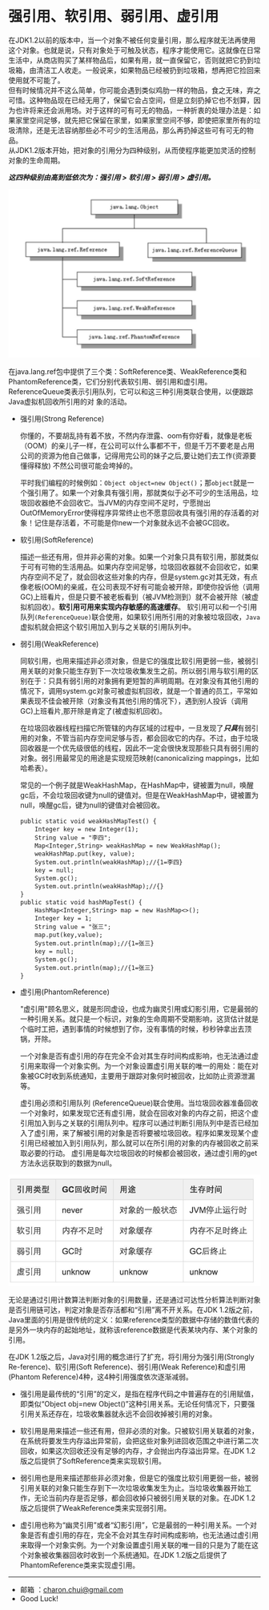 强引用、软引用、弱引用、虚引用
===

在JDK1.2以前的版本中，当一个对象不被任何变量引用，那么程序就无法再使用这个对象。也就是说，只有对象处于可触及状态，程序才能使用它。这就像在日常生活中，从商店购买了某样物品后，如果有用，就一直保留它，否则就把它扔到垃圾箱，由清洁工人收走。一般说来，如果物品已经被扔到垃圾箱，想再把它捡回来使用就不可能了。      
但有时候情况并不这么简单，你可能会遇到类似鸡肋一样的物品，食之无味，弃之可惜。这种物品现在已经无用了，保留它会占空间，但是立刻扔掉它也不划算，因为也许将来还会派用场。对于这样的可有可无的物品，一种折衷的处理办法是：如果家里空间足够，就先把它保留在家里，如果家里空间不够，即使把家里所有的垃圾清除，还是无法容纳那些必不可少的生活用品，那么再扔掉这些可有可无的物品。     
从JDK1.2版本开始，把对象的引用分为四种级别，从而使程序能更加灵活的控制对象的生命周期。

***这四种级别由高到低依次为：强引用 > 软引用 > 弱引用 > 虚引用。***



![](https://raw.githubusercontent.com/CharonChui/Pictures/master/reference_list.jpg)

在java.lang.ref包中提供了三个类：SoftReference类、WeakReference类和PhantomReference类，它们分别代表软引用、弱引用和虚引用。ReferenceQueue类表示引用队列，它可以和这三种引用类联合使用，以便跟踪Java虚拟机回收所引用的对 象的活动。



- 强引用(Strong Reference)
  
    你懂的，不要胡乱持有着不放，不然内存泄露、oom有你好看，就像是老板（OOM）的亲儿子一样，在公司可以什么事都不干，但是千万不要老是占用公司的资源为他自己做事，记得用完公司的妹子之后,要让她们去工作(资源要懂得释放) 不然公司很可能会垮掉的。   

    平时我们编程的时候例如：`Object object=new Object()`；那`object`就是一个强引用了。如果一个对象具有强引用，那就类似于必不可少的生活用品，垃圾回收器绝不会回收它。当JVM的内存空间不足时，宁愿抛出OutOfMemoryError使得程序异常终止也不愿意回收具有强引用的存活着的对象！记住是存活着，不可能是你new一个对象就永远不会被GC回收。
  
- 软引用(SoftReference)
  
    描述一些还有用，但并非必需的对象。如果一个对象只具有软引用，那就类似于可有可物的生活用品。如果内存空间足够，垃圾回收器就不会回收它，如果内存空间不足了，就会回收这些对象的内存，但是system.gc对其无效，有点像老板(OOM)的亲戚，在公司表现不好有可能会被开除，即使你投诉他（调用GC)上班看片，但是只要不被老板看到（被JVM检测到）就不会被开除（被虚拟机回收）。**软引用可用来实现内存敏感的高速缓存**。 软引用可以和一个引用队列`(ReferenceQueue)`联合使用，如果软引用所引用的对象被垃圾回收，`Java`虚拟机就会把这个软引用加入到与之关联的引用队列中。

- 弱引用(WeakReference)
  
    同软引用，也用来描述非必须对象，但是它的强度比软引用更弱一些，被弱引用关联的对象只能生存到下一次垃圾收集发生之前。所以弱引用与软引用的区别在于：只具有弱引用的对象拥有更短暂的声明周期。在对象没有其他引用的情况下，调用system.gc对象可被虚拟机回收，就是一个普通的员工，平常如果表现不佳会被开除（对象没有其他引用的情况下），遇到别人投诉（调用GC)上班看片,那开除是肯定了(被虚拟机回收)。
    
    在垃圾回收器线程扫描它所管辖的内存区域的过程中，一旦发现了***只具***有弱引用的对象，不管当前内存空间足够与否，都会回收它的内存。不过，由于垃圾回收器是一个优先级很低的线程，因此不一定会很快发现那些只具有弱引用的对象。弱引用最常见的用途是实现规范映射(canonicalizing mappings，比如哈希表）。

    常见的一个例子就是WeakHashMap，在HashMap中，键被置为null，唤醒gc后，不会垃圾回收键为null的键值对。但是在WeakHashMap中，键被置为null，唤醒gc后，键为null的键值对会被回收。
    
    ```
    public static void weakHashMapTest() {
    	Integer key = new Integer(1);
    	String value = "李四";
    	Map<Integer,String> weakHashMap = new WeakHashMap();
    	weakHashMap.put(key, value);
    	System.out.println(weakHashMap);//{1=李四}
    	key = null;
    	System.gc();
    	System.out.println(weakHashMap);//{}
    }
    public static void hashMapTest() {
    	HashMap<Integer,String> map = new HashMap<>();
    	Integer key = 1;
    	String value = "张三";
    	map.put(key,value);
    	System.out.println(map);//{1=张三}
    	key = null;
    	System.gc();
        System.out.println(map);//{1=张三}
    }
    ```
    
- 虚引用(PhantomReference)   
  
    "虚引用"顾名思义，就是形同虚设，也成为幽灵引用或幻影引用，它是最弱的一种引用关系。就只是一个标识，对象的生命周期不受期影响，这货估计就是个临时工把，遇到事情的时候想到了你，没有事情的时候，秒秒钟拿出去顶锅，开除。
    
    一个对象是否有虚引用的存在完全不会对其生存时间构成影响，也无法通过虚引用来取得一个对象实例。为一个对象设置虚引用关联的唯一的用处：能在对象被GC时收到系统通知，主要用于跟踪对象何时被回收，比如防止资源泄漏等。 
    
    虚引用必须和引用队列 (ReferenceQueue)联合使用。当垃圾回收器准备回收一个对象时，如果发现它还有虚引用，就会在回收对象的内存之前，把这个虚引用加入到与之关联的引用队列中。程序可以通过判断引用队列中是否已经加入了虚引用，来了解被引用的对象是否将要被垃圾回收。程序如果发现某个虚引用已经被加入到引用队列，那么就可以在所引用的对象的内存被回收之前采取必要的行动。 虚引用是每次垃圾回收的时候都会被回收，通过虚引用的get方法永远获取到的数据为null。

![](https://raw.githubusercontent.com/CharonChui/Pictures/master/reference_compare.jpg)


无论是通过引用计数算法判断对象的引用数量，还是通过可达性分析算法判断对象是否引用链可达，判定对象是否存活都和“引用”离不开关系。在JDK 1.2版之前，Java里面的引用是很传统的定义：如果reference类型的数据中存储的数值代表的是另外一块内存的起始地址，就称该reference数据是代表某块内存、某个对象的引用。


在JDK 1.2版之后，Java对引用的概念进行了扩充，将引用分为强引用(Strongly Re-ference)、软引用(Soft Reference)、弱引用(Weak Reference)和虚引用(Phantom Reference)4种，这4种引用强度依次逐渐减弱。


- 强引用是最传统的“引用”的定义，是指在程序代码之中普遍存在的引用赋值，即类似“Object obj=new Object()”这种引用关系。无论任何情况下，只要强引用关系还存在，垃圾收集器就永远不会回收掉被引用的对象。

- 软引用是用来描述一些还有用，但非必须的对象。只被软引用关联着的对象，在系统将要发生内存溢出异常前，会把这些对象列进回收范围之中进行第二次回收，如果这次回收还没有足够的内存，才会抛出内存溢出异常。在JDK 1.2版之后提供了SoftReference类来实现软引用。

- 弱引用也是用来描述那些非必须对象，但是它的强度比软引用更弱一些，被弱引用关联的对象只能生存到下一次垃圾收集发生为止。当垃圾收集器开始工作，无论当前内存是否足够，都会回收掉只被弱引用关联的对象。在JDK 1.2版之后提供了WeakReference类来实现弱引用。

- 虚引用也称为“幽灵引用”或者“幻影引用”，它是最弱的一种引用关系。一个对象是否有虚引用的存在，完全不会对其生存时间构成影响，也无法通过虚引用来取得一个对象实例。为一个对象设置虚引用关联的唯一目的只是为了能在这个对象被收集器回收时收到一个系统通知。在JDK 1.2版之后提供了PhantomReference类来实现虚引用。

---

- 邮箱 ：charon.chui@gmail.com  
- Good Luck! 
